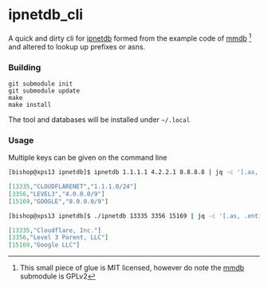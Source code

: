 # ipnetdb_cli

A quick and dirty cli for [ipnetdb](https://ipnetdb.com/) formed from the example code of [mmdb](https://github.com/klondi/mmdb) [^1] and altered to lookup up prefixes or asns.

### Building
```
git submodule init
git submodule update
make
make install
```
The tool and databases will be installed under `~/.local`

### Usage
Multiple keys can be given on the command line
```bash
[bishop@xps13 ipnetdb]$ ipnetdb 1.1.1.1 4.2.2.1 8.8.8.8 | jq -c '[.as, .as_name, .allocation]'
```
```json
[13335,"CLOUDFLARENET","1.1.1.0/24"]
[3356,"LEVEL3","4.0.0.0/9"]
[15169,"GOOGLE","8.0.0.0/9"]
```
```bash
[bishop@xps13 ipnetdb]$ ./ipnetdb 13335 3356 15169 | jq -c '[.as, .entity]'
```
```json
[13335,"Cloudflare, Inc."]
[3356,"Level 3 Parent, LLC"]
[15169,"Google LLC"]
```


[^1]: This small piece of glue is MIT licensed, however do note the [mmdb](https://github.com/klondi/mmdb) submodule is GPLv2 
